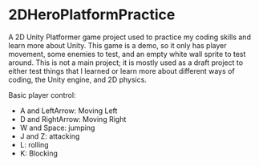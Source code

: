 # 2DHeroPlatformPractice
A 2D Unity Platformer game project used to practice my coding skills and learn more about Unity.
This game is a demo, so it only has player movement, some enemies to test, and an empty white wall sprite to test around.
This is not a main project; it is mostly used as a draft project to either test things that I learned or learn more about different ways of coding, the Unity engine, and 2D physics.


Basic player control:
- A and LeftArrow: Moving Left
- D and RightArrow: Moving Right
- W and Space: jumping
- J and Z: attacking
- L: rolling
- K: Blocking
